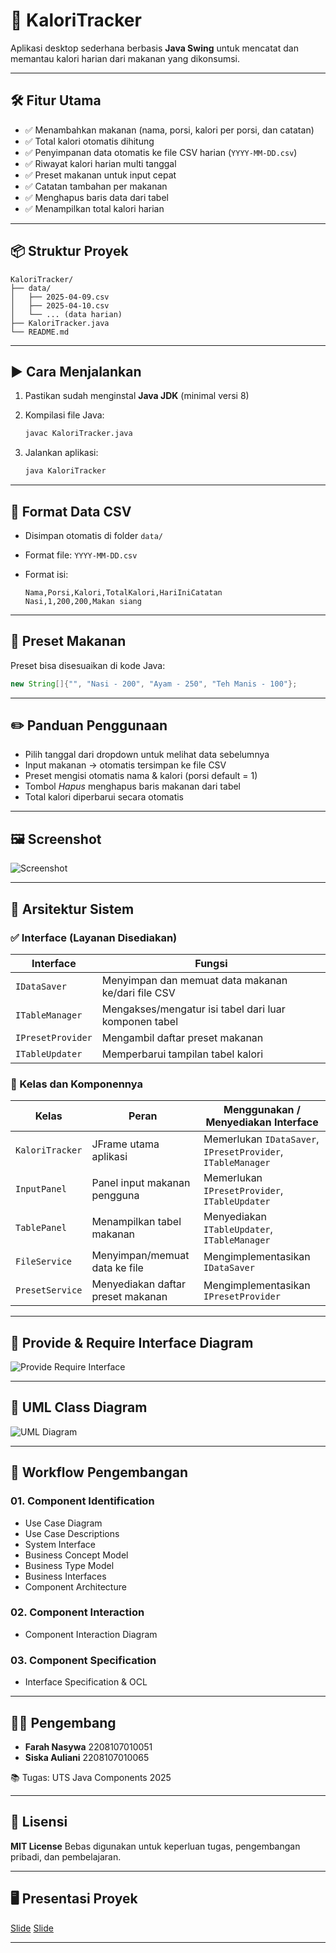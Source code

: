 # 🥗 KaloriTracker

Aplikasi desktop sederhana berbasis **Java Swing** untuk mencatat dan memantau kalori harian dari makanan yang dikonsumsi.

---

## 🛠️ Fitur Utama

* ✅ Menambahkan makanan (nama, porsi, kalori per porsi, dan catatan)
* ✅ Total kalori otomatis dihitung
* ✅ Penyimpanan data otomatis ke file CSV harian (`YYYY-MM-DD.csv`)
* ✅ Riwayat kalori harian multi tanggal
* ✅ Preset makanan untuk input cepat
* ✅ Catatan tambahan per makanan
* ✅ Menghapus baris data dari tabel
* ✅ Menampilkan total kalori harian

---

## 📦 Struktur Proyek

```
KaloriTracker/
├── data/
│   ├── 2025-04-09.csv
│   ├── 2025-04-10.csv
│   └── ... (data harian)
├── KaloriTracker.java
└── README.md
```

---

## ▶️ Cara Menjalankan

1. Pastikan sudah menginstal **Java JDK** (minimal versi 8)
2. Kompilasi file Java:

   ```bash
   javac KaloriTracker.java
   ```
3. Jalankan aplikasi:

   ```bash
   java KaloriTracker
   ```

---

## 📁 Format Data CSV

* Disimpan otomatis di folder `data/`
* Format file: `YYYY-MM-DD.csv`
* Format isi:

  ```
  Nama,Porsi,Kalori,TotalKalori,HariIniCatatan
  Nasi,1,200,200,Makan siang
  ```

---

## 🧪 Preset Makanan

Preset bisa disesuaikan di kode Java:

```java
new String[]{"", "Nasi - 200", "Ayam - 250", "Teh Manis - 100"};
```

---

## ✏️ Panduan Penggunaan

* Pilih tanggal dari dropdown untuk melihat data sebelumnya
* Input makanan → otomatis tersimpan ke file CSV
* Preset mengisi otomatis nama & kalori (porsi default = 1)
* Tombol *Hapus* menghapus baris makanan dari tabel
* Total kalori diperbarui secara otomatis

---

## 🖼️ Screenshot

![Screenshot](https://github.com/user-attachments/assets/72c8af3c-f925-40f8-8f72-647a832734a9)

---

## 🧱 Arsitektur Sistem

### ✅ Interface (Layanan Disediakan)

| Interface         | Fungsi                                                |
| ----------------- | ----------------------------------------------------- |
| `IDataSaver`      | Menyimpan dan memuat data makanan ke/dari file CSV    |
| `ITableManager`   | Mengakses/mengatur isi tabel dari luar komponen tabel |
| `IPresetProvider` | Mengambil daftar preset makanan                       |
| `ITableUpdater`   | Memperbarui tampilan tabel kalori                     |

### 🧩 Kelas dan Komponennya

| Kelas           | Peran                             | Menggunakan / Menyediakan Interface                         |
| --------------- | --------------------------------- | ----------------------------------------------------------- |
| `KaloriTracker` | JFrame utama aplikasi             | Memerlukan `IDataSaver`, `IPresetProvider`, `ITableManager` |
| `InputPanel`    | Panel input makanan pengguna      | Memerlukan `IPresetProvider`, `ITableUpdater`               |
| `TablePanel`    | Menampilkan tabel makanan         | Menyediakan `ITableUpdater`, `ITableManager`                |
| `FileService`   | Menyimpan/memuat data ke file     | Mengimplementasikan `IDataSaver`                            |
| `PresetService` | Menyediakan daftar preset makanan | Mengimplementasikan `IPresetProvider`                       |

---

## 🔌 Provide & Require Interface Diagram

![Provide Require Interface](https://github.com/user-attachments/assets/928d9e78-dd75-49ab-8202-8a045ad10a53)

---

## 📐 UML Class Diagram

![UML Diagram](https://github.com/user-attachments/assets/1bbb4018-7693-4892-afef-571f9ca5e6ec)

---

## 🔁 Workflow Pengembangan

### 01. Component Identification

* Use Case Diagram
* Use Case Descriptions
* System Interface
* Business Concept Model
* Business Type Model
* Business Interfaces
* Component Architecture

### 02. Component Interaction

* Component Interaction Diagram

### 03. Component Specification

* Interface Specification & OCL

---

## 👩‍💻 Pengembang

* **Farah Nasywa** 2208107010051
* **Siska Auliani** 2208107010065

📚 Tugas: UTS Java Components 2025

---

## 📄 Lisensi

**MIT License**
Bebas digunakan untuk keperluan tugas, pengembangan pribadi, dan pembelajaran.

---

## 🖥️ Presentasi Proyek

[Slide](https://www.canva.com/design/DAGkIYbqhSg/YclBqyjxIxn3rxpzZcX6gA/edit?utm_content=DAGkIYbqhSg&utm_campaign=designshare&utm_medium=link2&utm_source=sharebutton)
[Slide](https://youtu.be/7En6TazwDpk)

---

